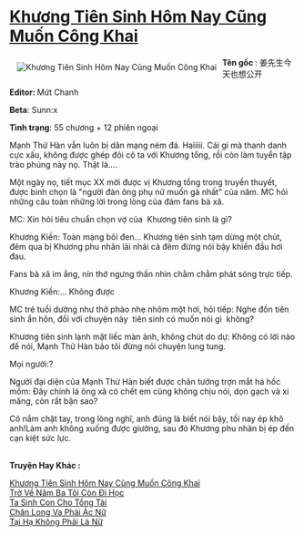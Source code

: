 <a href="https://utruyen.com/truyen/khuong-tien-sinh-hom-nay-cung-muon-cong-khai/20871/" title="Khương Tiên Sinh Hôm Nay Cũng Muốn Công Khai"><h1>Khương Tiên Sinh Hôm Nay Cũng Muốn Công Khai</h1></a><div style="display:table"><img align="right" style="float: left; padding: 10px;" src="https://utruyen.com/images/story/200x260/khuong-tien-sinh-hom-nay-cung-muon-cong-khai.jpg" alt="Khương Tiên Sinh Hôm Nay Cũng Muốn Công Khai"><b>Tên gốc </b>: 姜先生今天也想公开<p></p><b>Editor: </b>Mứt Chanh<p></p><b>Beta</b>: Sunn:x<p></p><b>Tình trạng</b>: 55 chương + 12 phiên ngoại<p></p>Mạnh Thử Hàn vẫn luôn bị dân mạng ném đá. Haiiiii. Cái gì mà thanh danh cực xấu, không được ghép đôi cô ta với Khương tổng, rồi còn làm tuyển tập trào phúng này nọ. Thật là....<p></p>Một ngày nọ, tiết mục XX mời được vị Khương tổng trong truyền thuyết, được bình chọn là "người đàn ông phụ nữ muốn gả nhất" của năm. MC hỏi những câu toàn những lời trong lòng của đám fans bà xã.<p></p>MC: Xin hỏi tiêu chuẩn chọn vợ của  Khương tiên sinh là gì?<p></p>Khương Kiền: Toàn mạng bôi đen... Khương tiên sinh tạm dừng một chút, đêm qua bị Khương phu nhân lải nhải cả đêm đừng nói bậy khiến đầu hơi đau.<p></p>Fans bà xã im ắng, nín thở ngưng thần nhìn chằm chằm phát sóng trực tiếp.<p></p>Khương Kiền:... Không được<p></p>MC trẻ tuổi dường như thở phào nhẹ nhõm một hơi, hỏi tiếp: Nghe đồn tiên sinh ẩn hôn, đối với chuyện này  tiên sinh có muốn nói gì  không?<p></p>Khương tiên sinh lạnh mặt liếc màn ảnh, không chút do dự: Không có lời nào để nói, Mạnh Thử Hàn bảo tôi đừng nói chuyện lung tung.<p></p>Mọi người:?<p></p>Người đại diện của Mạnh Thử Hàn biết được chân tướng trợn mắt há hốc mồm: Đây chính là ông xã có chết em cũng không chịu nói, dọn gạch và xi măng, còn rất bận sao?<p></p>Cô nắm chặt tay, trong lòng nghĩ, anh đúng là biết nói bậy, tối nay ép khô anh!Làm anh không xuống được giường, sau đó Khương phu nhân bị ép đến cạn kiệt sức lực.</div><p><br><b>Truyện Hay Khác :</b></p><a href="https://utruyen.com/truyen/khuong-tien-sinh-hom-nay-cung-muon-cong-khai/20871/" alt="Khương Tiên Sinh Hôm Nay Cũng Muốn Công Khai">Khương Tiên Sinh Hôm Nay Cũng Muốn Công Khai</a><br/><a href="https://utruyen.com/truyen/tro-ve-nam-ba-toi-con-di-hoc/20600/" alt="Trở Về Năm Ba Tôi Còn Đi Học">Trở Về Năm Ba Tôi Còn Đi Học</a><br/><a href="https://github.com/quanluxury/ngontinh_top100/tree/master/truyenhay/19207" alt="Ta Sinh Con Cho Tổng Tài">Ta Sinh Con Cho Tổng Tài</a><br/><a href="https://github.com/quanluxury/ngontinh_top100/tree/master/truyenhay/19138" alt="Chân Long Va Phải Ác Nữ">Chân Long Va Phải Ác Nữ</a><br/><a href="https://maps.google.com.bn/url?q=https%3A%2F%2Futruyen.com%2Ftruyen%2Ftai-ha-khong-phai-la-nu%2F17443%2F" alt="Tại Hạ Không Phải Là Nữ">Tại Hạ Không Phải Là Nữ</a><br/>